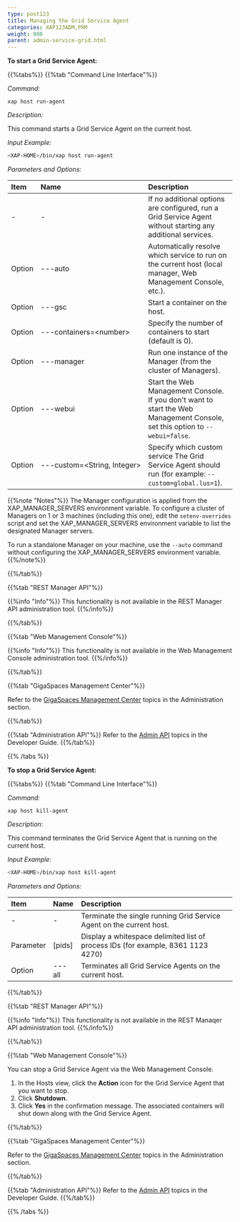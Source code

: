 ```yaml
---
type: post123
title: Managing the Grid Service Agent
categories: XAP123ADM,PRM 
weight: 800
parent: admin-service-grid.html
---
```

 
  

 
**To start a Grid Service Agent:**
<br>
 
 
{{%tabs%}}
{{%tab "Command Line Interface"%}}


*Command:*

`xap host run-agent`  

*Description:*
 
This command starts a Grid Service Agent on the current host.

*Input Example:*

```bash
<XAP-HOME>/bin/xap host run-agent
```

*Parameters and Options:*

| Item | Name | Description |
|:-----|:------|:------------|
| - | - | If no additional options are configured, run a Grid Service Agent without starting any additional services. |
|Option | ---auto | Automatically resolve which service to run on the current host (local manager, Web Management Console, etc.). |
|Option | ---gsc  | Start a container on the host. |
|Option | ---containers=\<number\>  | Specify the number of containers to start (default is 0). |
|Option | ---manager  | Run one instance of the Manager (from the cluster of Managers). |
|Option | ---webui  | Start the Web Management Console. If you don't want to start the Web Management Console, set this option to `--webui=false`. |
|Option | <nobr>---custom=\<String, Integer\><nobr>| Specify which custom service The Grid Service Agent should run (for example: `--custom=global.lus=1`). |

{{%note "Notes"%}}
The Manager configuration is applied from the XAP_MANAGER_SERVERS environment variable. To configure a cluster of Managers on 1 or 3 machines (including this one), edit the `setenv-overrides` script and set the XAP_MANAGER_SERVERS environment variable to list the designated Manager servers.

To run a standalone Manager on your machine, use the `--auto` command without configuring the XAP_MANAGER_SERVERS environment variable. 
{{%/note%}}


{{%/tab%}}

{{%tab "REST Manager API"%}}

{{%info "Info"%}}
This functionality is not available in the REST Manager API administration tool.
{{%/info%}}

{{%/tab%}}


{{%tab "Web Management Console"%}}

{{%info "Info"%}}
This functionality is not available in the Web Management Console administration tool.
{{%/info%}}

{{%/tab%}}


{{%tab "GigaSpaces Management Center"%}}

Refer to the [GigaSpaces Management Center](./gigaspaces-management-center.html) topics in the Administration section.

{{%/tab%}}


{{%tab "Administration API"%}}
Refer to the [Admin API](../dev-java/administration-and-monitoring-overview.html) topics in the Developer Guide.
{{%/tab%}}

{{% /tabs %}}


**To stop a Grid Service Agent:**

{{%tabs%}}
{{%tab "Command Line Interface"%}}

*Command:*

`xap host kill-agent`

*Description:*

This command terminates the Grid Service Agent that is running on the current host.

*Input Example:*

```bash
<XAP-HOME>/bin/xap host kill-agent
```

*Parameters and Options:*

| Item | Name | Description |
|:-----|:------|:------------|
| - | - | Terminate the single running Grid Service Agent on the current host. |
|Parameter | [pids] | Display a whitespace delimited list of process IDs (for example, 8361 1123 4270)|
|Option | ---all  | Terminates all Grid Service Agents on the current host. |

{{%/tab%}}

{{%tab "REST Manager API"%}}

{{%info "Info"%}}
This functionality is not available in the REST Manaqer API administration tool.
{{%/info%}}

{{%/tab%}}


{{%tab "Web Management Console"%}}

You can stop a Grid Service Agent via the Web Management Console.

1. In the Hosts view, click the **Action** icon for the Grid Service Agent that you want to stop.
1. Click **Shutdown**.
1. Click **Yes** in the confirmation message. The associated containers will shut down along with the Grid Service Agent.

{{%/tab%}}


{{%tab "GigaSpaces Management Center"%}}

Refer to the [GigaSpaces Management Center](./gigaspaces-management-center.html) topics in the Administration section.

{{%/tab%}}


{{%tab "Administration API"%}}
Refer to the [Admin API](../dev-java/administration-and-monitoring-overview.html) topics in the Developer Guide.
{{%/tab%}}

{{% /tabs %}}